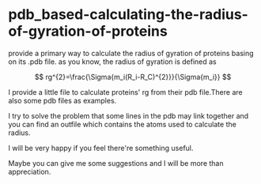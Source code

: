 # pdb_based-calculating-the-radius-of-gyration-of-proteins
provide a primary way to calculate the radius of gyration of proteins basing on its .pdb file.
as you know, the radius of gyration is defined as

$$
  rg^{2}=\frac{\Sigma{m_i(R_i-R_C)^{2}}}{\Sigma{m_i}}
$$

I provide a little file to calculate proteins' rg from their pdb file.There are also some pdb files as examples.

I try to solve the problem that some lines in the pdb may link together and you can find an outfile which contains the atoms used to calculate the radius.

I will be very happy if you feel there're something useful.

Maybe you can give me some suggestions and I will be more than appreciation.
